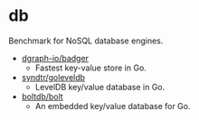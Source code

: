 # db

Benchmark for NoSQL database engines.

-	[dgraph-io/badger](https://github.com/dgraph-io/badger)
	-	Fastest key-value store in Go.
-	[syndtr/goleveldb](https://github.com/syndtr/goleveldb)
	-	LevelDB key/value database in Go.
-	[boltdb/bolt](https://github.com/boltdb/bolt)
	-	An embedded key/value database for Go.
